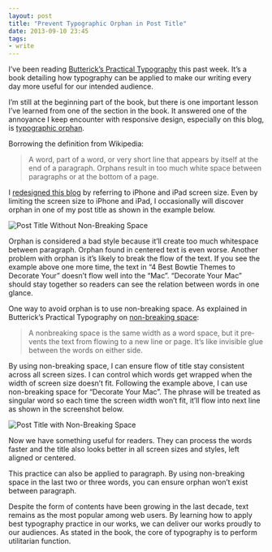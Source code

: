 ```yaml
---
layout: post
title: "Prevent Typographic Orphan in Post Title"
date: 2013-09-10 23:45
tags:
- write
---
```


I’ve been reading [Butterick’s Practical Typography][1] this past week. It’s a book detailing how typography can be applied to make our writing every day more useful for our intended audience.

I’m still at the beginning part of the book, but there is one important lesson I’ve learned from one of the section in the book. It answered one of the annoyance I keep encounter with responsive design, especially on this blog, is [typographic orphan][2].

Borrowing the definition from Wikipedia:

> A word, part of a word, or very short line that appears by itself at the end of a paragraph. Orphans result in too much white space between paragraphs or at the bottom of a page.

I [redesigned this blog][3] by referring to iPhone and iPad screen size. Even by limiting the screen size to iPhone and iPad, I occasionally will discover orphan in one of my post title as shown in the example below.

![ [Post Title Without Non-Breaking Space][] ](http://images.sayzlim.net/2013/09/orphan_before.jpg "Post Title Without Non-Breaking Space")

[Post Title Without Non-Breaking Space]: http://images.sayzlim.net/2013/09/orphan_before.jpg

Orphan is considered a bad style because it’ll create too much whitespace between paragraph. Orphan found in centered text is even worse. Another problem with orphan is it’s likely to break the flow of the text. If you see the example above one more time, the text in “4 Best Bowtie Themes to Decorate Your” doesn’t flow well into the “Mac”. “Decorate Your Mac” should stay together so readers can see the relation between words in one glance.

One way to avoid orphan is to use non-breaking space. As explained in Butterick’s Practical Typography on [non-breaking space][4]:

> A non­break­ing space is the same width as a word space, but it pre­vents the text from flowing to a new line or page. It’s like in­vis­i­ble glue be­tween the words on ei­ther side.

By using non-breaking space, I can ensure flow of title stay consistent across all screen sizes. I can control which words get wrapped when the width of screen size doesn’t fit. Following the example above, I can use non-breaking space for “Decorate Your Mac”. The phrase will be treated as singular word so each time the screen width won’t fit, it’ll flow into next line as shown in the screenshot below.

![ [Post Title with Non-Breaking Space][] ](http://images.sayzlim.net/2013/09/orphan_after.jpg "Post Title with Non-Breaking Space")

[Post Title with Non-Breaking Space]: http://images.sayzlim.net/2013/09/orphan_after.jpg

Now we have something useful for readers. They can process the words faster and the title also looks better in all screen sizes and styles, left aligned or centered.

This practice can also be applied to paragraph. By using non-breaking space in the last two or three words, you can ensure orphan won’t exist between paragraph.

Despite the form of contents have been growing in the last decade, text remains as the most popular among web users. By learning how to apply best typography practice in our works, we can deliver our works proudly to our audiences. As stated in the book, the core of typography is to perform utilitarian function.

[1]: http://practicaltypography.com/ "Butterick&#39;s Practical Typography"
[2]: http://en.wikipedia.org/wiki/Widows_and_orphans "Typographic orphan"
[3]: http://sayzlim.net/blog-redesign-fresh-citrus/ "sayzlim.net: Blog Redesign, Fresh Citrus Flavor"
[4]: http://practicaltypography.com/nonbreaking-spaces.html "nonbreaking space - Butterick&#39;s Practical Typography"

